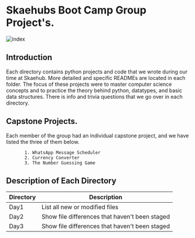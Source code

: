 # Skaehubs Boot Camp Group Project's.

![index](https://user-images.githubusercontent.com/35099243/123341302-6bf42c00-d556-11eb-8d2e-67dcb030361b.png)

## Introduction


Each directory contains python projects and code that we wrote during our time at Skaehub. More detailed and specific READMEs are located in each folder. The focus of these projects were to master computer science concepts and to practice the theory behind python, datatypes, and basic data structures. There is info and trivia questions that we go over in each directory.

## Capstone Projects.

Each member of the group had an individual capstone project, and we have listed the three of them below.
           
           1. WhatsApp Message Scheduler
           2. Currency Converter
           3. The Number Guessing Game

## Description of Each Directory

| Directory | Description |
| --- | --- |
| Day1 | List all new or modified files |
| Day2 | Show file differences that haven't been staged |
| Day3 | Show file differences that haven't been staged |
